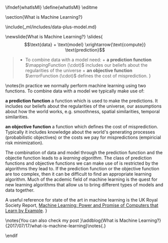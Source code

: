 \ifndef{whatIsMl}
\define{whatIsMl}
\editme

\section{What is Machine Learning?}

\include{_ml/includes/data-plus-model.md}

\newslide{What is Machine Learning?}
\slides{
$$\text{data} + \text{model} \xrightarrow{\text{compute}} \text{prediction}$$

> - To combine data with a model need:
      + **a prediction function** $\mappingFunction (\cdot)$ includes our beliefs about the regularities of the universe
      + **an objective function** $\errorFunction (\cdot)$ defines the cost of misprediction.
}

\notes{In practice we normally perform machine learning using two functions. To combine data with a model we typically make use of:

**a prediction function** a function which is used to make the predictions. It includes our beliefs about the regularities of the universe, our assumptions about how the world works, e.g. smoothness, spatial similarities, temporal similarities.

**an objective function** a function which defines the cost of misprediction. Typically it includes knowledge about the world's generating processes (probabilistic objectives) or the costs we pay for mispredictions (empiricial risk minimization).

The combination of data and model through the prediction function and the objectie function leads to a *learning algorithm*. The class of prediction functions and objective functions we can make use of is restricted by the algorithms they lead to. If the prediction function or the objective function are too complex, then it can be difficult to find an appropriate learning algorithm. Much of the acdemic field of machine learning is the quest for new learning algorithms that allow us to bring different types of models and data together.

A useful reference for state of the art in machine learning is the UK Royal Society Report, [Machine Learning: Power and Promise of Computers that Learn by Example](https://royalsociety.org/~/media/policy/projects/machine-learning/publications/machine-learning-report.pdf).
}

\notes{You can also check my post }\addblog{What is Machine Learning?}{2017/07/17/what-is-machine-learning}\notes{.}

\endif
